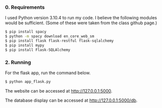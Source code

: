 ### 0. Requirements

I used Python version 3.10.4 to run my code.
I believe the following modules would be sufficient.
(Some of these were taken from the class github page.)
```bash
$ pip install spacy
$ python -m spacy download en_core_web_sm
$ pip install flask flask-restful flask-sqlalchemy
$ pip install mypy
$ pip install Flask-SQLAlchemy
```

### 2. Running
 
For the flask app, run the command below.

```bash
$ python app_flask.py
```
The website can be accessed at http://127.0.0.1:5000.

The database display can be accessed at http://127.0.0.1:5000/db.